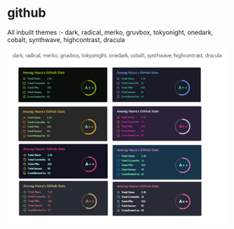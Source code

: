 # github

All inbuilt themes :-
dark, radical, merko, gruvbox, tokyonight, onedark, cobalt, synthwave, highcontrast, dracula


<img src="them.jpg">
